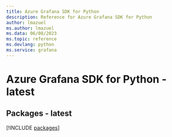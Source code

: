 ```yaml
---
title: Azure Grafana SDK for Python
description: Reference for Azure Grafana SDK for Python
author: lmazuel
ms.author: lmazuel
ms.data: 06/08/2023
ms.topic: reference
ms.devlang: python
ms.service: grafana
---
```

# Azure Grafana SDK for Python - latest
## Packages - latest
[!INCLUDE [packages](grafana-index.md)]